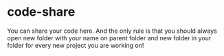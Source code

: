 # code-share
You can share your code here. And the only rule is that you should always open new folder with your name on parent folder and new folder in your folder for every new project you are working on!
